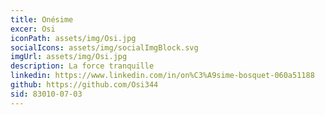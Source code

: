 ```yaml
---
title: Onésime
excer: Osi
iconPath: assets/img/Osi.jpg
socialIcons: assets/img/socialImgBlock.svg
imgUrl: assets/img/Osi.jpg
description: La force tranquille
linkedin: https://www.linkedin.com/in/on%C3%A9sime-bosquet-060a51188
github: https://github.com/Osi344
sid: 83010-07-03
---
```


